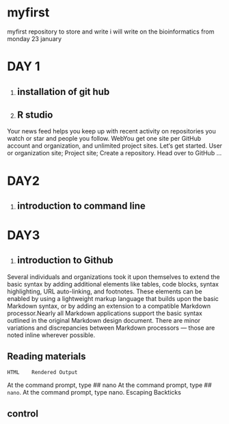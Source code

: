 # myfirst
myfirst repository to store and write
i will write on the bioinformatics from monday 23 january

# DAY 1 
1. ## installation of git hub
2. ## R studio 
 Your news feed helps you keep up with recent activity on repositories you watch or star and people you follow.
WebYou get one site per GitHub account and organization, and unlimited project sites. Let‘s get started. User or organization site; Project site; Create a repository. Head over to GitHub …



# DAY2
1. ## introduction to command line

# DAY3
1. ## introduction to Github
Several individuals and organizations took it upon themselves to extend the basic syntax by adding additional elements like tables, code blocks, syntax highlighting, URL auto-linking, and footnotes. These elements can be enabled by using a lightweight markup language that builds upon the basic Markdown syntax, or by adding an extension to a compatible Markdown processor.Nearly all Markdown applications support the basic syntax outlined in the original Markdown design document. There are minor variations and discrepancies between Markdown processors — those are noted inline wherever possible.
## Reading materials
	HTML	Rendered Output
At the command prompt, type ## nano	At the command prompt, type  ## <code>nano</code>.	At the command prompt, type nano.
Escaping Backticks
## control





